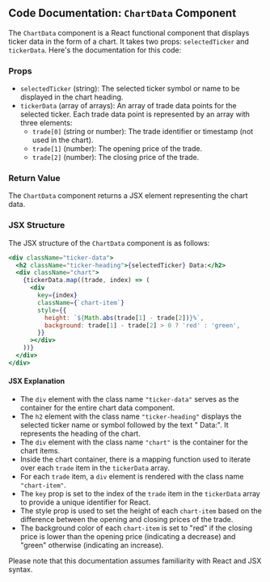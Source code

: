 ## Code Documentation: `ChartData` Component

The `ChartData` component is a React functional component that displays ticker data in the form of a chart. It takes two props: `selectedTicker` and `tickerData`. Here's the documentation for this code:

### Props

- `selectedTicker` (string): The selected ticker symbol or name to be displayed in the chart heading.
- `tickerData` (array of arrays): An array of trade data points for the selected ticker. Each trade data point is represented by an array with three elements:
  - `trade[0]` (string or number): The trade identifier or timestamp (not used in the chart).
  - `trade[1]` (number): The opening price of the trade.
  - `trade[2]` (number): The closing price of the trade.

### Return Value

The `ChartData` component returns a JSX element representing the chart data.

### JSX Structure

The JSX structure of the `ChartData` component is as follows:

```jsx
<div className="ticker-data">
  <h2 className="ticker-heading">{selectedTicker} Data:</h2>
  <div className="chart">
    {tickerData.map((trade, index) => (
      <div
        key={index}
        className={`chart-item`}
        style={{
          height: `${Math.abs(trade[1] - trade[2])}%`,
          background: trade[1] - trade[2] > 0 ? 'red' : 'green',
        }}
      ></div>
    ))}
  </div>
</div>
```

#### JSX Explanation

- The `div` element with the class name `"ticker-data"` serves as the container for the entire chart data component.
- The `h2` element with the class name `"ticker-heading"` displays the selected ticker name or symbol followed by the text " Data:". It represents the heading of the chart.
- The `div` element with the class name `"chart"` is the container for the chart items.
- Inside the chart container, there is a mapping function used to iterate over each `trade` item in the `tickerData` array.
- For each `trade` item, a `div` element is rendered with the class name `"chart-item"`.
- The `key` prop is set to the index of the `trade` item in the `tickerData` array to provide a unique identifier for React.
- The style prop is used to set the height of each `chart-item` based on the difference between the opening and closing prices of the trade.
- The background color of each `chart-item` is set to "red" if the closing price is lower than the opening price (indicating a decrease) and "green" otherwise (indicating an increase).

Please note that this documentation assumes familiarity with React and JSX syntax.
